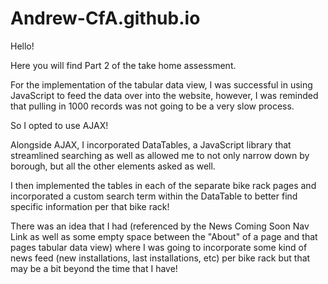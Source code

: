 # Andrew-CfA.github.io

Hello!

Here you will find Part 2 of the take home assessment.

For the implementation of the tabular data view, I was successful in using JavaScript to feed the data over into the website, however, I was reminded that pulling in 1000 records was not going to be a very slow process. 

So I opted to use AJAX!

Alongside AJAX, I incorporated DataTables, a JavaScript library that streamlined searching as well as allowed me to not only narrow down by borough, but all the other elements asked as well.

I then implemented the tables in each of the separate bike rack pages and incorporated a custom search term within the DataTable to better find specific information per that bike rack!

There was an idea that I had (referenced by the News Coming Soon Nav Link as well as some empty space between the "About" of a page and that pages tabular data view) where I was going to incorporate some kind of news feed (new installations, last installations, etc) per bike rack but that may be a bit beyond the time that I have!